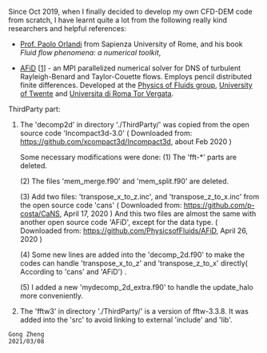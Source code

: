 Since Oct 2019, when I finally decided to develop my own CFD-DEM code from scratch, I have learnt quite a lot from the following really kind researchers and helpful references:
* [Prof. Paolo Orlandi](https://dma.ing.uniroma1.it/users/orlandi/resume.html) from Sapienza University of Rome, and his book *Fluid flow phenomena: a numerical toolkit*,

* [AFiD](https://github.com/PhysicsofFluids/AFiD) [[1](#afid)] - an MPI parallelized numerical solver for DNS of turbulent Rayleigh-Benard and Taylor-Couette flows. Employs pencil distributed finite differences. Developed at the [Physics of Fluids group](https://pof.tnw.utwente.nl/), [University of Twente](https://www.utwente.nl/) and [Universita di Roma Tor Vergata](https://web.uniroma2.it/). 


ThirdParty part:

  1. The 'decomp2d' in directory './ThirdParty/' was copied from the open source code 'Incompact3d-3.0'
            ( Downloaded from: https://github.com/xcompact3d/Incompact3d, about Feb 2020 )

     Some necessary modifications were done:
        (1) The 'fft-*' parts are deleted.

        (2) The files 'mem_merge.f90' and 'mem_split.f90' are deleted.

        (3) Add two files:  'transpose_x_to_z.inc', and 'transpose_z_to_x.inc' from the open source code 'cans'
            ( Downloaded from: https://github.com/p-costa/CaNS,  April 17, 2020 )
            And this two files are almost the same with another open source code 'AFiD', except for the data type.
            ( Downloaded from: https://github.com/PhysicsofFluids/AFiD, April 26, 2020 )

        (4) Some new lines are added into the 'decomp_2d.f90' to make the codes can handle 'transpose_x_to_z' and 'transpose_z_to_x' directly( According to 'cans' and 'AFiD') . 

        (5) I added a new 'mydecomp_2d_extra.f90' to handle the update_halo more conveniently.


  2. The 'fftw3' in directory './ThirdParty/' is a version of fftw-3.3.8. It was added into the 'src' to avoid linking to external 'include' and 'lib'.        
   

    Gong Zheng
    2021/03/08
